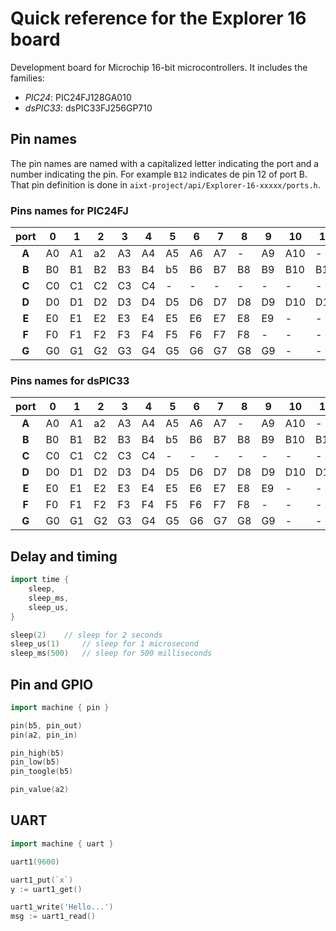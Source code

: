  
# Quick reference for the Explorer 16 board
Development board for Microchip 16-bit microcontrollers. It includes the families:
- _PIC24_: PIC24FJ128GA010
- _dsPIC33_: dsPIC33FJ256GP710

## Pin names
The pin names are named with a capitalized letter indicating the port and a number indicating the pin. For example `B12` indicates de pin 12 of port B.
That pin definition is done in `aixt-project/api/Explorer-16-xxxxx/ports.h`.

### Pins names for PIC24FJ
| port |0 |1 |2 |3 |4 |5 |6 |7 |8 |9 |10 |11 |12 |13 |14 |15 |
|:----:|--|--|--|--|--|--|--|--|--|--|---|---|---|---|---|---| 
|**A** |A0|A1|a2|A3|A4|A5|A6|A7|- |A9|A10|-  |-  |-  |A14|A15|
|**B** |B0|B1|B2|B3|B4|b5|B6|B7|B8|B9|B10|B11|B12|B13|B14|B15|
|**C** |C0|C1|C2|C3|C4|- |- |- |- |- |-  |-  |C12|C13|C14|C15|
|**D** |D0|D1|D2|D3|D4|D5|D6|D7|D8|D9|D10|D11|D12|D13|D14|D15|
|**E** |E0|E1|E2|E3|E4|E5|E6|E7|E8|E9|-  |-  |-  |-  |-  |-  |
|**F** |F0|F1|F2|F3|F4|F5|F6|F7|F8|- |-  |-  |F12|F13|-  |-  |
|**G** |G0|G1|G2|G3|G4|G5|G6|G7|G8|G9|-  |-  |G12|G13|G14|G15|

### Pins names for dsPIC33
| port |0 |1 |2 |3 |4 |5 |6 |7 |8 |9 |10 |11 |12 |13 |14 |15 |
|:----:|--|--|--|--|--|--|--|--|--|--|---|---|---|---|---|---| 
|**A** |A0|A1|a2|A3|A4|A5|A6|A7|- |A9|A10|-  |-  |-  |A14|A15|
|**B** |B0|B1|B2|B3|B4|b5|B6|B7|B8|B9|B10|B11|B12|B13|B14|B15|
|**C** |C0|C1|C2|C3|C4|- |- |- |- |- |-  |-  |C12|C13|C14|C15|
|**D** |D0|D1|D2|D3|D4|D5|D6|D7|D8|D9|D10|D11|D12|D13|D14|D15|
|**E** |E0|E1|E2|E3|E4|E5|E6|E7|E8|E9|-  |-  |-  |-  |-  |-  |
|**F** |F0|F1|F2|F3|F4|F5|F6|F7|F8|- |-  |-  |F12|F13|-  |-  |
|**G** |G0|G1|G2|G3|G4|G5|G6|G7|G8|G9|-  |-  |G12|G13|G14|G15|

## Delay and timing
```go
import time {
	sleep,
	sleep_ms,
	sleep_us,
}

sleep(2)	// sleep for 2 seconds
sleep_us(1)     // sleep for 1 microsecond
sleep_ms(500)   // sleep for 500 milliseconds
```

## Pin and GPIO
```go
import machine { pin }

pin(b5, pin_out)
pin(a2, pin_in)

pin_high(b5)
pin_low(b5)
pin_toogle(b5)

pin_value(a2)
```

## UART
```go
import machine { uart }

uart1(9600)

uart1_put(`x`)
y := uart1_get()

uart1_write('Hello...')
msg := uart1_read()
```
